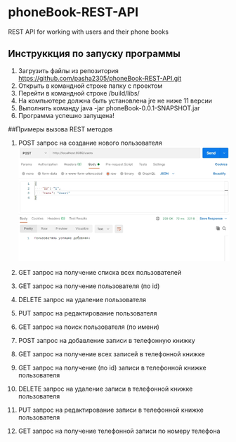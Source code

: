 # phoneBook-REST-API
 REST API for working with users and their phone books

## Инструккция по запуску программы

1. Загрузить файлы из репозитория https://github.com/pasha2305/phoneBook-REST-API.git
2. Открыть в командной строке папку с проектом 
3. Перейти в командной строке /build/libs/
4. На компьютере должна быть установлена jre не ниже 11 версии
5. Выполнить команду java -jar phoneBook-0.0.1-SNAPSHOT.jar
6. Программа успешно запущена!


##Примеры вызова REST методов

1.	POST запрос на создание нового пользователя 
![](https://github.com/pasha2305/phoneBook-REST-API/blob/main/screenshots/%D0%94%D0%BE%D0%B1%D0%B0%D0%B2%D0%BB%D0%B5%D0%BD%D0%B8%D0%B5%20%D0%BF%D0%BE%D0%BB%D1%8C%D0%B7%D0%BE%D0%B2%D0%B0%D1%82%D0%B5%D0%BB%D1%8F.jpg)

2.	GET запрос на получение списка всех пользователей


3.	GET запрос на получение пользователя (по id)


4.	DELETE запрос на удаление пользователя


5.	PUT запрос на редактирование пользователя


6.  GET запрос на поиск пользователя (по имени)


7.	POST запрос на добавление записи в телефонную книжку


8.	GET запрос на получение всех записей в телефонной книжке


9.	GET запрос на получение (по id) записи в телефонной книжке пользователя


10. DELETE запрос на удаление записи в телефонной книжке пользователя


11. PUT запрос на редактирование записи в телефонной книжке пользователя


12. GET запрос на получение телефонной записи по номеру телефона
